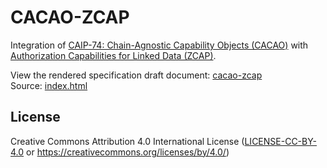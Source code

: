# CACAO-ZCAP

Integration of [CAIP-74: Chain-Agnostic Capability Objects (CACAO)][CACAO]
with [Authorization Capabilities for Linked Data (ZCAP)][ZCAP].

View the rendered specification draft document: [cacao-zcap][]  
Source: [index.html](./index.html)

## License

Creative Commons Attribution 4.0 International License ([LICENSE-CC-BY-4.0](LICENSE-CC-BY-4.0) or https://creativecommons.org/licenses/by/4.0/)

[cacao-zcap]: https://demo.didkit.dev/2022/cacao-zcap/
[CACAO]: https://github.com/ukstv/CAIPs/blob/0a57efa129001719189f05595d65a65a8b36dfc2/CAIPs/caip-74.md
[ZCAP]: https://github.com/w3c-ccg/zcap-spec/
